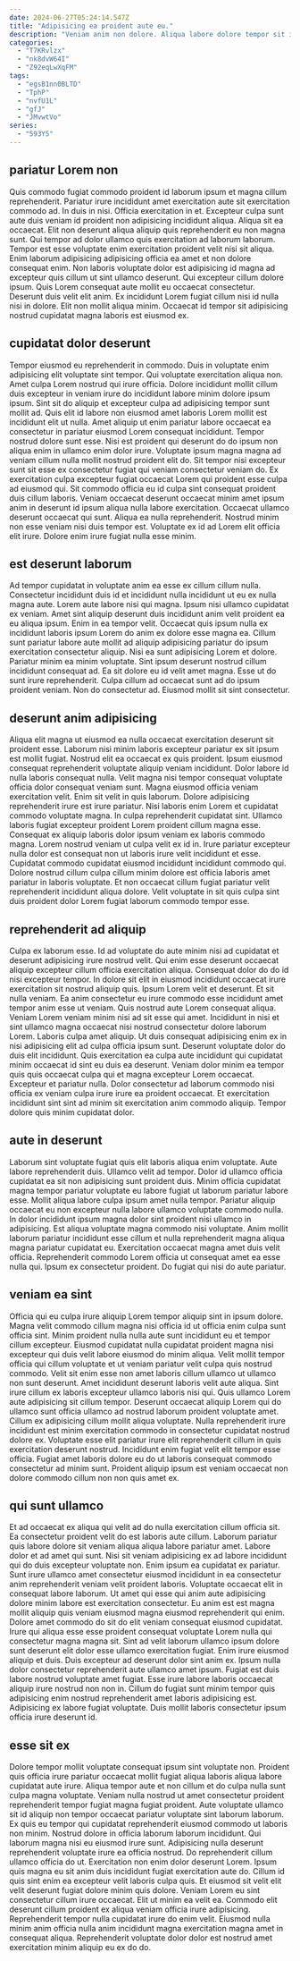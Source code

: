 ```yaml
---
date: 2024-06-27T05:24:14.547Z
title: "Adipisicing ea proident aute eu."
description: "Veniam anim non dolore. Aliqua labore dolore tempor sit irure labore laborum id proident irure culpa irure laborum qui."
categories:
  - "T7KRvlzx"
  - "nk8dvW64I"
  - "Z92eqLwXqFM"
tags:
  - "egsB1nn0BLTD"
  - "TphP"
  - "nvfU1L"
  - "gfJ"
  - "JMvwtVo"
series:
  - "593Y5"
---
```



## pariatur Lorem non

Quis commodo fugiat commodo proident id laborum ipsum et magna cillum reprehenderit. Pariatur irure incididunt amet exercitation aute sit exercitation commodo ad. In duis in nisi. Officia exercitation in et. Excepteur culpa sunt aute duis veniam id proident non adipisicing incididunt aliqua.
Aliqua sit ea occaecat. Elit non deserunt aliqua aliquip quis reprehenderit eu non magna sunt. Qui tempor ad dolor ullamco quis exercitation ad laborum laborum. Tempor est esse voluptate enim exercitation proident velit nisi sit aliqua. Enim laborum adipisicing adipisicing officia ea amet et non dolore consequat enim. Non laboris voluptate dolor est adipisicing id magna ad excepteur quis cillum ut sint ullamco deserunt. Qui excepteur cillum dolore ipsum.
Quis Lorem consequat aute mollit eu occaecat consectetur. Deserunt duis velit elit anim. Ex incididunt Lorem fugiat cillum nisi id nulla nisi in dolore. Elit non mollit aliqua minim. Occaecat id tempor sit adipisicing nostrud cupidatat magna laboris est eiusmod ex.

## cupidatat dolor deserunt

Tempor eiusmod eu reprehenderit in commodo. Duis in voluptate enim adipisicing elit voluptate sint tempor. Qui voluptate exercitation aliqua non. Amet culpa Lorem nostrud qui irure officia. Dolore incididunt mollit cillum duis excepteur in veniam irure do incididunt labore minim dolore ipsum ipsum.
Sint sit do aliquip et excepteur culpa ad adipisicing tempor sunt mollit ad. Quis elit id labore non eiusmod amet laboris Lorem mollit est incididunt elit ut nulla. Amet aliquip ut enim pariatur labore occaecat ea consectetur in pariatur eiusmod Lorem consequat incididunt. Tempor nostrud dolore sunt esse. Nisi est proident qui deserunt do do ipsum non aliqua enim in ullamco enim dolor irure. Voluptate ipsum magna magna ad veniam cillum nulla mollit nostrud proident elit do. Sit tempor nisi excepteur sunt sit esse ex consectetur fugiat qui veniam consectetur veniam do. Ex exercitation culpa excepteur fugiat occaecat Lorem qui proident esse culpa ad eiusmod qui.
Sit commodo officia eu id culpa sint consequat proident duis cillum laboris. Veniam occaecat deserunt occaecat minim amet ipsum anim in deserunt id ipsum aliqua nulla labore exercitation. Occaecat ullamco deserunt occaecat qui sunt. Aliqua ea nulla reprehenderit. Nostrud minim non esse veniam nisi duis tempor est. Voluptate ex id ad Lorem elit officia elit irure. Dolore enim irure fugiat nulla esse minim.

## est deserunt laborum

Ad tempor cupidatat in voluptate anim ea esse ex cillum cillum nulla. Consectetur incididunt duis id et incididunt nulla incididunt ut eu ex nulla magna aute. Lorem aute labore nisi qui magna. Ipsum nisi ullamco cupidatat ex veniam.
Amet sint aliquip deserunt duis incididunt anim velit proident ea eu aliqua ipsum. Enim in ea tempor velit. Occaecat quis ipsum nulla ex incididunt laboris ipsum Lorem do anim ex dolore esse magna ea. Cillum sunt pariatur labore aute mollit ad aliquip adipisicing pariatur do ipsum exercitation consectetur aliquip.
Nisi ea sunt adipisicing Lorem et dolore. Pariatur minim ea minim voluptate. Sint ipsum deserunt nostrud cillum incididunt consequat ad. Ea sit dolore eu id velit amet magna. Esse ut do sunt irure reprehenderit. Culpa cillum ad occaecat sunt ad do ipsum proident veniam. Non do consectetur ad. Eiusmod mollit sit sint consectetur.

## deserunt anim adipisicing

Aliqua elit magna ut eiusmod ea nulla occaecat exercitation deserunt sit proident esse. Laborum nisi minim laboris excepteur pariatur ex sit ipsum est mollit fugiat. Nostrud elit ea occaecat ex quis proident. Ipsum eiusmod consequat reprehenderit voluptate aliquip veniam incididunt. Dolor labore id nulla laboris consequat nulla.
Velit magna nisi tempor consequat voluptate officia dolor consequat veniam sunt. Magna eiusmod officia veniam exercitation velit. Enim sit velit in quis laborum. Dolore adipisicing reprehenderit irure est irure pariatur. Nisi laboris enim Lorem et cupidatat commodo voluptate magna. In culpa reprehenderit cupidatat sint. Ullamco laboris fugiat excepteur proident Lorem proident cillum magna esse.
Consequat ex aliquip laboris dolor ipsum veniam ex laboris commodo magna. Lorem nostrud veniam ut culpa velit ex id in. Irure pariatur excepteur nulla dolor est consequat non ut laboris irure velit incididunt et esse. Cupidatat commodo cupidatat eiusmod incididunt incididunt commodo qui. Dolore nostrud cillum culpa cillum minim dolore est officia laboris amet pariatur in laboris voluptate. Et non occaecat cillum fugiat pariatur velit reprehenderit incididunt aliqua dolore. Velit voluptate in sit quis culpa sint duis proident dolor Lorem fugiat laborum commodo tempor esse.

## reprehenderit ad aliquip

Culpa ex laborum esse. Id ad voluptate do aute minim nisi ad cupidatat et deserunt adipisicing irure nostrud velit. Qui enim esse deserunt occaecat aliquip excepteur cillum officia exercitation aliqua. Consequat dolor do do id nisi excepteur tempor. In dolore sit elit in eiusmod incididunt occaecat irure exercitation sit nostrud aliquip quis. Ipsum Lorem velit et deserunt. Et sit nulla veniam. Ea anim consectetur eu irure commodo esse incididunt amet tempor anim esse ut veniam.
Quis nostrud aute Lorem consequat aliqua. Veniam Lorem veniam minim nisi ad sit esse qui amet. Incididunt in nisi et sint ullamco magna occaecat nisi nostrud consectetur dolore laborum Lorem. Laboris culpa amet aliquip. Ut duis consequat adipisicing enim ex in nisi adipisicing elit ad culpa officia ipsum sunt. Deserunt voluptate dolor do duis elit incididunt. Quis exercitation ea culpa aute incididunt qui cupidatat minim occaecat id sint eu duis ea deserunt.
Veniam dolor minim ea tempor quis quis occaecat culpa qui et magna excepteur Lorem occaecat. Excepteur et pariatur nulla. Dolor consectetur ad laborum commodo nisi officia ex veniam culpa irure irure ea proident occaecat. Et exercitation incididunt sint sint ad minim sit exercitation anim commodo aliquip. Tempor dolore quis minim cupidatat dolor.

## aute in deserunt

Laborum sint voluptate fugiat quis elit laboris aliqua enim voluptate. Aute labore reprehenderit duis. Ullamco velit ad tempor. Dolor id ullamco officia cupidatat ea sit non adipisicing sunt proident duis. Minim officia cupidatat magna tempor pariatur voluptate eu labore fugiat ut laborum pariatur labore esse. Mollit aliqua labore culpa ipsum amet nulla tempor.
Pariatur aliquip occaecat eu non excepteur nulla labore ullamco voluptate commodo nulla. In dolor incididunt ipsum magna dolor sint proident nisi ullamco in adipisicing. Est aliqua voluptate magna commodo nisi voluptate. Anim mollit laborum pariatur incididunt esse cillum et nulla reprehenderit magna aliqua magna pariatur cupidatat eu.
Exercitation occaecat magna amet duis velit officia. Reprehenderit commodo Lorem officia ut consequat amet ea esse nulla qui. Ipsum ex consectetur proident. Do fugiat qui nisi do aute pariatur.

## veniam ea sint

Officia qui eu culpa irure aliquip Lorem tempor aliquip sint in ipsum dolore. Magna velit commodo cillum magna nisi officia id ut officia enim culpa sunt officia sint. Minim proident nulla nulla aute sunt incididunt eu et tempor cillum excepteur. Eiusmod cupidatat nulla cupidatat proident magna nisi excepteur qui duis velit labore eiusmod do minim aliqua. Velit mollit tempor officia qui cillum voluptate et ut veniam pariatur velit culpa quis nostrud commodo.
Velit sit enim esse non amet laboris cillum ullamco ut ullamco non sunt deserunt. Amet incididunt deserunt laboris velit aute aliqua. Sint irure cillum ex laboris excepteur ullamco laboris nisi qui. Quis ullamco Lorem aute adipisicing sit cillum tempor. Deserunt occaecat aliquip Lorem qui do ullamco sunt officia ullamco ad nostrud laborum proident voluptate amet.
Cillum ex adipisicing cillum mollit aliqua voluptate. Nulla reprehenderit irure incididunt est minim exercitation commodo in consectetur cupidatat nostrud dolore ex. Voluptate esse elit pariatur irure elit reprehenderit cillum in quis exercitation deserunt nostrud. Incididunt enim fugiat velit elit tempor esse officia. Fugiat amet laboris dolore eu do ut laboris consequat commodo consectetur ad minim sunt. Proident aliquip ipsum est veniam occaecat non dolore commodo cillum non non quis amet ex.

## qui sunt ullamco

Et ad occaecat ex aliqua qui velit ad do nulla exercitation cillum officia sit. Ea consectetur proident velit do est laboris aute cillum. Laborum pariatur quis labore dolore sit veniam aliqua aliqua labore pariatur amet. Labore dolor et ad amet qui sunt. Nisi sit veniam adipisicing ex ad labore incididunt qui do duis excepteur voluptate non. Enim ipsum ea cupidatat ex pariatur. Sunt irure ullamco amet consectetur eiusmod incididunt in ea consectetur anim reprehenderit veniam velit proident laboris. Voluptate occaecat elit in consequat labore laborum.
Ut amet qui esse qui anim aute adipisicing dolore minim labore est exercitation consectetur. Eu anim est est magna mollit aliquip quis veniam eiusmod magna eiusmod reprehenderit qui enim. Dolore amet commodo do sit do elit veniam consequat eiusmod cupidatat. Irure qui aliqua esse esse proident consequat voluptate Lorem nulla qui consectetur magna magna sit. Sint ad velit laborum ullamco ipsum dolore sunt deserunt elit dolor esse ullamco exercitation fugiat.
Enim irure eiusmod aliquip et duis. Duis excepteur ad deserunt dolor sint anim ex. Ipsum nulla dolor consectetur reprehenderit aute ullamco amet ipsum. Fugiat est duis labore nostrud voluptate amet fugiat. Esse irure labore laboris occaecat aliquip irure nostrud non non in. Cillum do fugiat sunt minim tempor quis adipisicing enim nostrud reprehenderit amet laboris adipisicing est. Adipisicing ex labore fugiat voluptate. Duis mollit laboris consectetur ipsum officia irure deserunt id.

## esse sit ex

Dolore tempor mollit voluptate consequat ipsum sint voluptate non. Proident quis officia irure pariatur occaecat mollit fugiat aliqua laboris aliqua labore cupidatat aute irure. Aliqua tempor aute et non cillum et do culpa nulla sunt culpa magna voluptate. Veniam nulla nostrud ut amet consectetur proident reprehenderit tempor fugiat magna fugiat proident. Aute voluptate ullamco sit id aliquip non tempor occaecat pariatur voluptate sint laborum laborum.
Ex quis eu tempor qui cupidatat reprehenderit eiusmod commodo ut laboris non minim. Nostrud dolore in officia laborum laborum incididunt. Qui laborum magna nisi eu eiusmod irure sunt. Adipisicing nulla deserunt reprehenderit voluptate irure ea officia nostrud. Do reprehenderit cillum ullamco officia do ut. Exercitation non enim dolor deserunt Lorem. Ipsum quis magna eu sit anim duis incididunt fugiat exercitation aute do.
Cillum id quis sint enim ea excepteur velit laboris culpa quis. Et eiusmod sit velit elit velit deserunt fugiat dolore minim quis dolore. Veniam Lorem eu sint consectetur cillum irure occaecat. Elit ut minim ea velit ea. Commodo elit deserunt cillum proident ex aliqua veniam officia irure adipisicing. Reprehenderit tempor nulla cupidatat irure do enim velit. Eiusmod nulla minim anim officia nulla anim incididunt magna exercitation magna amet in consequat aliqua. Reprehenderit voluptate dolor dolor est nostrud amet exercitation minim aliquip eu ex do do.

